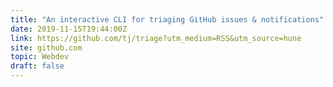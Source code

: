 ```yaml
---
title: "An interactive CLI for triaging GitHub issues & notifications"
date: 2019-11-15T19:44:00Z
link: https://github.com/tj/triage?utm_medium=RSS&utm_source=hune
site: github.com
topic: Webdev
draft: false
---
```

